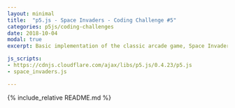 ```yaml
---
layout: minimal
title:  "p5.js - Space Invaders - Coding Challenge #5"
categories: p5js/coding-challenges
date: 2018-10-04
modal: true
excerpt: Basic implementation of the classic arcade game, Space Invaders, inspired by the 'Coding Train' YouTube channel.

js_scripts:
- https://cdnjs.cloudflare.com/ajax/libs/p5.js/0.4.23/p5.js
- space_invaders.js

---
```


{% include_relative README.md %}
